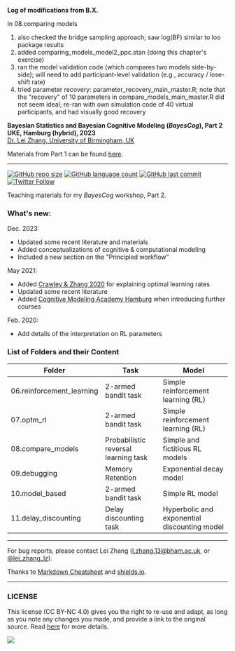 **Log of modifications from B.X.**

In 08.comparing models
1) also checked the bridge sampling approach; saw log(BF) similar to loo package results
2) added comparing_models_model2_ppc.stan (doing this chapter's exercise)
3) ran the model validation code (which compares two models side-by-side); will need to add participant-level validation (e.g., accuracy / lose-shift rate)
4) tried parameter recovery: parameter_recovery_main_master.R; note that the "recovery" of 10 parameters in compare_models_main_master.R did not seem ideal; re-ran with own simulation code of 40 virtual participants, and had visually good recovery

**Bayesian Statistics and Bayesian Cognitive Modeling (*BayesCog*), Part 2 <br />
UKE, Hamburg (hybrid), 2023** <br />
[Dr. Lei Zhang, University of Birmingham, UK](http://lei-zhang.net/)

Materials from Part 1 can be found [here](https://github.com/lei-zhang/BayesCog_Part1).
___

[![GitHub repo size](https://img.shields.io/github/repo-size/lei-zhang/BayesCog_Part2?color=brightgreen&logo=github)](https://github.com/lei-zhang/BayesCog_Part2)
[![GitHub language count](https://img.shields.io/github/languages/count/lei-zhang/BayesCog_Part2?color=brightgreen&logo=github)](https://github.com/lei-zhang/BayesCog_Part2)
[![GitHub last commit](https://img.shields.io/github/last-commit/lei-zhang/bayescog_part2?color=orange&logo=github)](https://github.com/lei-zhang/BayesCog_Part2) <br />
[![Twitter Follow](https://img.shields.io/twitter/follow/lei_zhang_lz?label=%40lei_zhang_lz)](https://twitter.com/lei_zhang_lz)

Teaching materials for my *BayesCog* workshop, Part 2.

### What's new:
Dec. 2023:
 - Updated some recent literature and materials
 - Added conceptualizations of cognitive & computational modeling
 - Included a new section on the "Principled workflow"

May 2021:
 - Added [Crawley & Zhang 2020](https://doi.org/10.1371/journal.pbio.3000908) for explaining optimal learning rates
 - Updated some recent literature
 - Added [Cognitive Modeling Academy Hamburg](https://cmah.eu/) when introducing further courses

Feb. 2020:
 - Add details of the interpretation on RL parameters
 
### List of Folders and their Content

Folder | Task | Model
-----  | ---- | ----
06.reinforcement_learning  | 2-armed bandit task |   Simple reinforcement learning (RL)
07.optm_rl   | 2-armed bandit task |   Simple reinforcement learning (RL)
08.compare_models | Probabilistic reversal learning task |  Simple and fictitious RL models
09.debugging |  Memory Retention | Exponential decay model
10.model_based | 2-armed bandit task | Simple RL model
11.delay_discounting | Delay discounting task | Hyperbolic and exponential discounting model
___

For bug reports, please contact Lei Zhang ([l.zhang.13@bham.ac.uk](mailto:l.zhang.13@bham.ac.uk), or [@lei_zhang_lz](https://twitter.com/lei_zhang_lz)).

Thanks to [Markdown Cheatsheet](https://github.com/adam-p/markdown-here/wiki/Markdown-Cheatsheet) and [shields.io](https://shields.io/).
___

### LICENSE

This license (CC BY-NC 4.0) gives you the right to re-use and adapt, as long as you note any changes you made, and provide a link to the original source. Read [here](https://creativecommons.org/licenses/by-nc/4.0/) for more details. 

![](https://upload.wikimedia.org/wikipedia/commons/9/99/Cc-by-nc_icon.svg)

